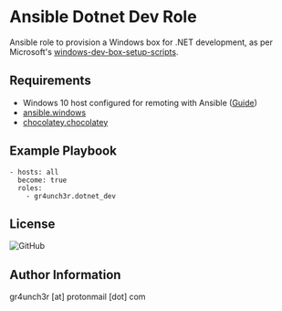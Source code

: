 # Ansible Dotnet Dev Role

Ansible role to provision a Windows box for .NET development, as per Microsoft's [windows-dev-box-setup-scripts](https://github.com/microsoft/windows-dev-box-setup-scripts).

## Requirements

- Windows 10 host configured for remoting with Ansible ([Guide](https://docs.ansible.com/ansible/latest/user_guide/windows_setup.html))
- [ansible.windows](https://galaxy.ansible.com/ansible/windows)
- [chocolatey.chocolatey](https://galaxy.ansible.com/chocolatey/chocolatey)

## Example Playbook

```
- hosts: all
  become: true
  roles:
    - gr4unch3r.dotnet_dev
```

## License

![GitHub](https://img.shields.io/github/license/gr4unch3r/ansible-role-dotnet-dev)

## Author Information

gr4unch3r [at] protonmail [dot] com
